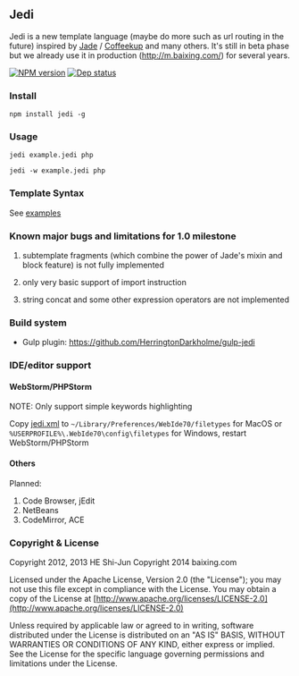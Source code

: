 ## Jedi ##

Jedi is a new template language (maybe do more such as url routing in the future)
inspired by [Jade](https://github.com/visionmedia/jade) / [Coffeekup](https://github.com/mauricemach/coffeekup) and many others. It's still in beta phase but we already
use it in production (http://m.baixing.com/) for several years.

[![NPM version](https://badge.fury.io/js/jedi.png)](http://badge.fury.io/js/jedi)
[![Dep status](https://david-dm.org/baixing/jedi.png)](https://david-dm.org/baixing/jedi)

### Install ###

```npm install jedi -g```

### Usage ###

```jedi example.jedi php```

```jedi -w example.jedi php```

### Template Syntax ###

See [examples](https://github.com/baixing/jedi/tree/master/examples)

### Known major bugs and limitations for 1.0 milestone

1. subtemplate fragments (which combine the power of Jade's mixin and block feature) is not fully implemented

1. only very basic support of import instruction

1. string concat and some other expression operators are not implemented


### Build system

* Gulp plugin: https://github.com/HerringtonDarkholme/gulp-jedi

### IDE/editor support ###

#### WebStorm/PHPStorm ####

NOTE: Only support simple keywords highlighting

Copy [jedi.xml](./editors/PHPStorm/jedi.xml) to 
```~/Library/Preferences/WebIde70/filetypes``` for MacOS
or ```%USERPROFILE%\.WebIde70\config\filetypes``` for Windows, restart WebStorm/PHPStorm

#### Others ####

Planned:

1. Code Browser, jEdit
2. NetBeans
3. CodeMirror, ACE

### Copyright & License ###

   Copyright 2012, 2013 HE Shi-Jun
   Copyright 2014 baixing.com

   Licensed under the Apache License, Version 2.0 (the "License");
   you may not use this file except in compliance with the License.
   You may obtain a copy of the License at
   [http://www.apache.org/licenses/LICENSE-2.0](http://www.apache.org/licenses/LICENSE-2.0)

   Unless required by applicable law or agreed to in writing, software
   distributed under the License is distributed on an "AS IS" BASIS,
   WITHOUT WARRANTIES OR CONDITIONS OF ANY KIND, either express or implied.
   See the License for the specific language governing permissions and
   limitations under the License.
